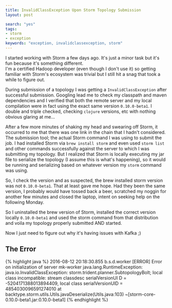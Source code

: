 ```yaml
---
title: InvalidClassException Upon Storm Topology Submission
layout: post

search: "yes"
tags:
- storm
- exception
keywords: "exception, invalidclassexception, storm"
---
```


I started working with Storm a few days ago.  It's just a minor task but it's fun because it's something different.  
I'm a certified Hadoop developer (even though I don't use it) so getting familiar with Storm's ecosystem was trivial
but I still hit a snag that took a while to figure out.

During submission of a topology I was getting a ```InvalidClassException``` after successful submission.  Googling
lead me to check my classpath and maven dependencies and I verified that both the remote server and my local compilation were in fact
using the exact same version ```0.10.0-beta1```.  I double and triple checked, checking ```clojure``` versions, etc
with nothing obvious glaring at me...

After a few more minutes of shaking my head and swearing off Storm, it occurred to me that there was one link in the chain
that I hadn't considered.  The submission tool; the actual Storm command I was using to submit the job.  I had installed
Storm via ```brew install storm``` and even used ```storm list``` and other commands successfully against the server to which
I was submitting my topology.  But I realized that Storm is locally executing my jar file to serialize the topology (I assume
  this is what's happening), so it would be running and serializing based on whatever version my ```storm``` command
  was using.

So, I check the version and as suspected, the brew installed storm version was not ```0.10.0-beta1```.  That at least gave me hope.
Had they been the same version, I probably would have tossed back a beer, scratched my noggin for another few minutes and closed
the laptop, intent on seeking help on the following Monday.

So I uninstalled the brew version of Storm, installed the correct version locally ```0.10.0-beta1``` and used the storm
command from that distribution and voìla my topology properly submitted AND started.

Now I just need to figure out why it's having issues with Kafka ;)



The Error
----

{% highlight java %}
2016-08-12 20:18:30.855 b.s.d.worker [ERROR] Error on initialization of server mk-worker
java.lang.RuntimeException: java.io.InvalidClassException: storm.trident.planner.SubtopologyBolt; local class incompatible: stream classdesc serialVersionUI
D = -5204171388013894409, local class serialVersionUID = 4854030096591274010
        at backtype.storm.utils.Utils.javaDeserialize(Utils.java:103) ~[storm-core-0.10.0-beta1.jar:0.10.0-beta1]
{% endhighlight %}

